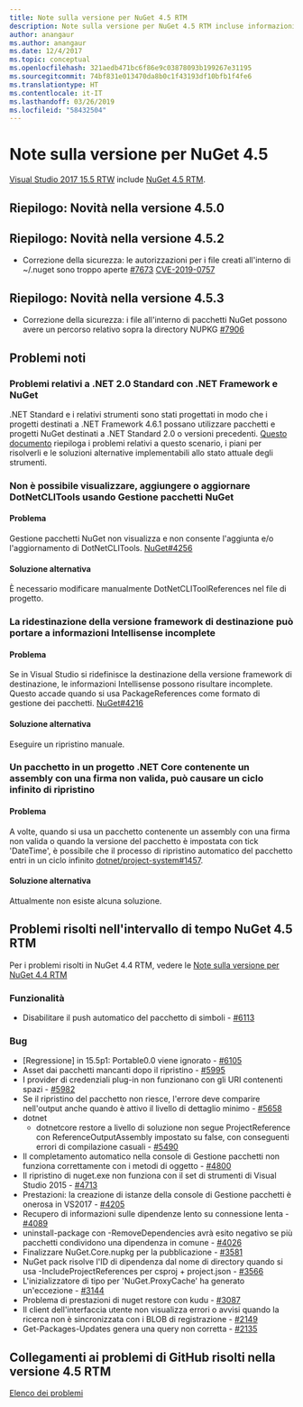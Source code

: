 ```yaml
---
title: Note sulla versione per NuGet 4.5 RTM
description: Note sulla versione per NuGet 4.5 RTM incluse informazioni su problemi noti, correzioni di bug e DCR.
author: anangaur
ms.author: anangaur
ms.date: 12/4/2017
ms.topic: conceptual
ms.openlocfilehash: 321aedb471bc6f86e9c03878093b199267e31195
ms.sourcegitcommit: 74bf831e013470da8b0c1f43193df10bfb1f4fe6
ms.translationtype: HT
ms.contentlocale: it-IT
ms.lasthandoff: 03/26/2019
ms.locfileid: "58432504"
---
```

# <a name="nuget-45-release-notes"></a>Note sulla versione per NuGet 4.5

[Visual Studio 2017 15.5 RTW](https://www.visualstudio.com/news/releasenotes/vs2017-relnotes) include [NuGet 4.5 RTM](https://dist.nuget.org/win-x86-commandline/v4.5.0/nuget.exe).

## <a name="summary-whats-new-in-450"></a>Riepilogo: Novità nella versione 4.5.0

## <a name="summary-whats-new-in-452"></a>Riepilogo: Novità nella versione 4.5.2

* Correzione della sicurezza: le autorizzazioni per i file creati all'interno di ~/.nuget sono troppo aperte [#7673](https://github.com/NuGet/Home/issues/7673) [CVE-2019-0757](https://portal.msrc.microsoft.com/en-us/security-guidance/advisory/CVE-2019-0757)

## <a name="summary-whats-new-in-453"></a>Riepilogo: Novità nella versione 4.5.3

* Correzione della sicurezza: i file all'interno di pacchetti NuGet possono avere un percorso relativo sopra la directory NUPKG [#7906](https://github.com/NuGet/Home/issues/7906)

## <a name="known-issues"></a>Problemi noti

### <a name="issues-with-net-standard-20-with-net-framework--nuget"></a>Problemi relativi a .NET 2.0 Standard con .NET Framework e NuGet 

.NET Standard e i relativi strumenti sono stati progettati in modo che i progetti destinati a .NET Framework 4.6.1 possano utilizzare pacchetti e progetti NuGet destinati a .NET Standard 2.0 o versioni precedenti. [Questo documento](https://github.com/dotnet/standard/issues/481) riepiloga i problemi relativi a questo scenario, i piani per risolverli e le soluzioni alternative implementabili allo stato attuale degli strumenti.

### <a name="you-are-unable-to-view-add-or-update-dotnetclitools-using-nuget-package-manager"></a>Non è possibile visualizzare, aggiungere o aggiornare DotNetCLITools usando Gestione pacchetti NuGet

#### <a name="issue"></a>Problema

Gestione pacchetti NuGet non visualizza e non consente l'aggiunta e/o l'aggiornamento di DotNetCLITools. [NuGet#4256](https://github.com/NuGet/Home/issues/4256)

#### <a name="workaround"></a>Soluzione alternativa

È necessario modificare manualmente DotNetCLIToolReferences nel file di progetto.

### <a name="retargeting-target-framework-version-may-lead-to-incomplete-intellisense"></a>La ridestinazione della versione framework di destinazione può portare a informazioni Intellisense incomplete

#### <a name="issue"></a>Problema

Se in Visual Studio si ridefinisce la destinazione della versione framework di destinazione, le informazioni Intellisense possono risultare incomplete. Questo accade quando si usa PackageReferences come formato di gestione dei pacchetti. [NuGet#4216](https://github.com/NuGet/Home/issues/4216)

#### <a name="workaround"></a>Soluzione alternativa

Eseguire un ripristino manuale.

### <a name="a-package-in-a-net-core-project-that-contains-an-assembly-with-an-invalid-signature-can-trigger-an-infinite-restore-loop"></a>Un pacchetto in un progetto .NET Core contenente un assembly con una firma non valida, può causare un ciclo infinito di ripristino

#### <a name="issue"></a>Problema

A volte, quando si usa un pacchetto contenente un assembly con una firma non valida o quando la versione del pacchetto è impostata con tick 'DateTime', è possibile che il processo di ripristino automatico del pacchetto entri in un ciclo infinito [dotnet/project-system#1457](https://github.com/dotnet/project-system/issues/1457).

#### <a name="workaround"></a>Soluzione alternativa

Attualmente non esiste alcuna soluzione.

## <a name="issues-fixed-in-nuget-45-rtm-timeframe"></a>Problemi risolti nell'intervallo di tempo NuGet 4.5 RTM

Per i problemi risolti in NuGet 4.4 RTM, vedere le [Note sulla versione per NuGet 4.4 RTM](../release-notes/nuget-4.4-RTM.md) 

### <a name="features"></a>Funzionalità

- Disabilitare il push automatico del pacchetto di simboli - [#6113](https://github.com/NuGet/Home/issues/6113)

### <a name="bugs"></a>Bug

- [Regressione] in 15.5p1: Portable0.0 viene ignorato - [#6105](https://github.com/NuGet/Home/issues/6105)
- Asset dai pacchetti mancanti dopo il ripristino - [#5995](https://github.com/NuGet/Home/issues/5995)
- I provider di credenziali plug-in non funzionano con gli URI contenenti spazi - [#5982](https://github.com/NuGet/Home/issues/5982)
- Se il ripristino del pacchetto non riesce, l'errore deve comparire nell'output anche quando è attivo il livello di dettaglio minimo - [#5658](https://github.com/NuGet/Home/issues/5658)
- dotnet
  - dotnetcore restore a livello di soluzione non segue ProjectReference con ReferenceOutputAssembly impostato su false, con conseguenti errori di compilazione casuali - [#5490](https://github.com/NuGet/Home/issues/5490)
- Il completamento automatico nella console di Gestione pacchetti non funziona correttamente con i metodi di oggetto - [#4800](https://github.com/NuGet/Home/issues/4800)
- Il ripristino di nuget.exe non funziona con il set di strumenti di Visual Studio 2015 - [#4713](https://github.com/NuGet/Home/issues/4713)
- Prestazioni: la creazione di istanze della console di Gestione pacchetti è onerosa in VS2017 - [#4205](https://github.com/NuGet/Home/issues/4205)
- Recupero di informazioni sulle dipendenze lento su connessione lenta - [#4089](https://github.com/NuGet/Home/issues/4089)
- uninstall-package con -RemoveDependencies avrà esito negativo se più pacchetti condividono una dipendenza in comune - [#4026](https://github.com/NuGet/Home/issues/4026)
- Finalizzare NuGet.Core.nupkg per la pubblicazione - [#3581](https://github.com/NuGet/Home/issues/3581)
- NuGet pack risolve l'ID di dipendenza dal nome di directory quando si usa -IncludeProjectReferences per csproj + project.json - [#3566](https://github.com/NuGet/Home/issues/3566)
- L'inizializzatore di tipo per 'NuGet.ProxyCache' ha generato un'eccezione - [#3144](https://github.com/NuGet/Home/issues/3144)
- Problema di prestazioni di nuget restore con kudu - [#3087](https://github.com/NuGet/Home/issues/3087)
- Il client dell'interfaccia utente non visualizza errori o avvisi quando la ricerca non è sincronizzata con i BLOB di registrazione - [#2149](https://github.com/NuGet/Home/issues/2149)
- Get-Packages-Updates genera una query non corretta - [#2135](https://github.com/NuGet/Home/issues/2135)

## <a name="links-to-github-issues-fixed-in-45-rtm"></a>Collegamenti ai problemi di GitHub risolti nella versione 4.5 RTM

[Elenco dei problemi](https://github.com/NuGet/Home/issues?q=is%3Aissue+milestone%3A4.5+is%3Aclosed)
